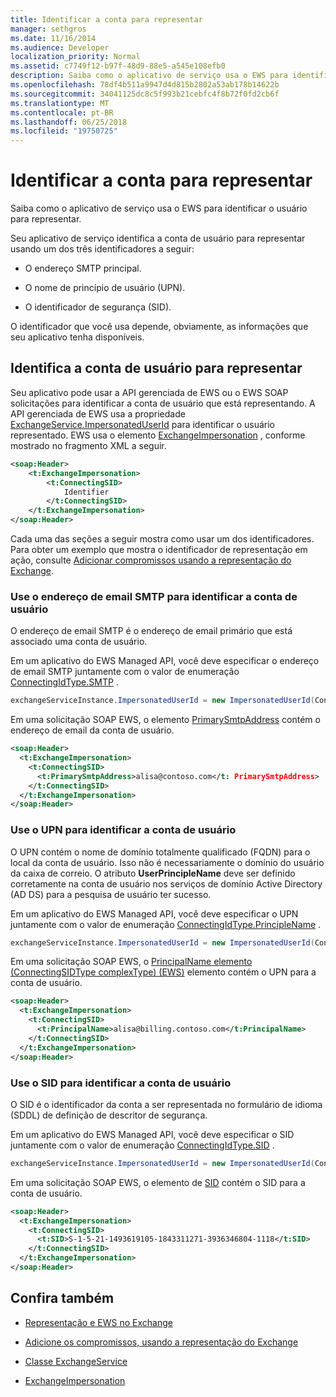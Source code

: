 ```yaml
---
title: Identificar a conta para representar
manager: sethgros
ms.date: 11/16/2014
ms.audience: Developer
localization_priority: Normal
ms.assetid: c7749f12-b97f-48d9-88e5-a545e108efb0
description: Saiba como o aplicativo de serviço usa o EWS para identificar o usuário para representar.
ms.openlocfilehash: 78df4b511a9947d4d815b2802a53ab178b14622b
ms.sourcegitcommit: 34041125dc8c5f993b21cebfc4f8b72f0fd2cb6f
ms.translationtype: MT
ms.contentlocale: pt-BR
ms.lasthandoff: 06/25/2018
ms.locfileid: "19750725"
---
```

# <a name="identify-the-account-to-impersonate"></a>Identificar a conta para representar

Saiba como o aplicativo de serviço usa o EWS para identificar o usuário para representar.
  
Seu aplicativo de serviço identifica a conta de usuário para representar usando um dos três identificadores a seguir:
  
- O endereço SMTP principal.
    
- O nome de princípio de usuário (UPN).
    
- O identificador de segurança (SID).
    
O identificador que você usa depende, obviamente, as informações que seu aplicativo tenha disponíveis.
  
## <a name="identifying-the-user-account-to-impersonate"></a>Identifica a conta de usuário para representar

Seu aplicativo pode usar a API gerenciada de EWS ou o EWS SOAP solicitações para identificar a conta de usuário que está representando. A API gerenciada de EWS usa a propriedade [ExchangeService.ImpersonatedUserId](http://msdn.microsoft.com/en-us/library/microsoft.exchange.webservices.data.exchangeservice.impersonateduserid.aspx) para identificar o usuário representado. EWS usa o elemento [ExchangeImpersonation](http://msdn.microsoft.com/library/d8cbac49-47d0-4745-a2a7-545d33f8da93%28Office.15%29.aspx) , conforme mostrado no fragmento XML a seguir. 
  
```XML
<soap:Header>
    <t:ExchangeImpersonation>
        <t:ConnectingSID>
            Identifier
        </t:ConnectingSID>
    </t:ExchangeImpersonation>
</soap:Header>
```

Cada uma das seções a seguir mostra como usar um dos identificadores. Para obter um exemplo que mostra o identificador de representação em ação, consulte [Adicionar compromissos usando a representação do Exchange](how-to-add-appointments-by-using-exchange-impersonation.md).
  
### <a name="use-the-smtp-email-address-to-identify-the-user-account"></a>Use o endereço de email SMTP para identificar a conta de usuário

O endereço de email SMTP é o endereço de email primário que está associado uma conta de usuário.
  
Em um aplicativo do EWS Managed API, você deve especificar o endereço de email SMTP juntamente com o valor de enumeração [ConnectingIdType.SMTP](http://msdn.microsoft.com/en-us/library/microsoft.exchange.webservices.data.connectingidtype.aspx) . 
  
```cs
exchangeServiceInstance.ImpersonatedUserId = new ImpersonatedUserId(ConnectingIdType.SMTP, "alisa@contoso.com");
```

Em uma solicitação SOAP EWS, o elemento [PrimarySmtpAddress](http://msdn.microsoft.com/library/eee79904-9412-4e61-b9b8-aff0ce25fade%28Office.15%29.aspx) contém o endereço de email da conta de usuário. 
  
```XML
<soap:Header>
  <t:ExchangeImpersonation>
    <t:ConnectingSID>
      <t:PrimarySmtpAddress>alisa@contoso.com</t: PrimarySmtpAddress>
    </t:ConnectingSID>
  </t:ExchangeImpersonation>
</soap:Header>
```

### <a name="use-the-upn-to-identify-the-user-account"></a>Use o UPN para identificar a conta de usuário

O UPN contém o nome de domínio totalmente qualificado (FQDN) para o local da conta de usuário. Isso não é necessariamente o domínio do usuário da caixa de correio. O atributo **UserPrincipleName** deve ser definido corretamente na conta de usuário nos serviços de domínio Active Directory (AD DS) para a pesquisa de usuário ter sucesso. 
  
Em um aplicativo do EWS Managed API, você deve especificar o UPN juntamente com o valor de enumeração [ConnectingIdType.PrincipleName](http://msdn.microsoft.com/en-us/library/microsoft.exchange.webservices.data.connectingidtype.aspx) . 
  
```cs
exchangeServiceInstance.ImpersonatedUserId = new ImpersonatedUserId(ConnectingIdType.PrincipleName, "alias@billing.contoso.com");
```

Em uma solicitação SOAP EWS, o [PrincipalName elemento (ConnectingSIDType complexType) (EWS)](http://msdn.microsoft.com/library/6aac5388-c971-817b-b0bb-095a2639c6de%28Office.15%29.aspx) elemento contém o UPN para a conta de usuário. 
  
```XML
<soap:Header>
  <t:ExchangeImpersonation>
    <t:ConnectingSID>
      <t:PrincipalName>alisa@billing.contoso.com</t:PrincipalName>
    </t:ConnectingSID>
  </t:ExchangeImpersonation>
</soap:Header>
```

### <a name="use-the-sid-to-identify-the-user-account"></a>Use o SID para identificar a conta de usuário

O SID é o identificador da conta a ser representada no formulário de idioma (SDDL) de definição de descritor de segurança.
  
Em um aplicativo do EWS Managed API, você deve especificar o SID juntamente com o valor de enumeração [ConnectingIdType.SID](http://msdn.microsoft.com/en-us/library/microsoft.exchange.webservices.data.connectingidtype.aspx) . 
  
```cs
exchangeServiceInstance.ImpersonatedUserId = new ImpersonatedUserId(ConnectingIdType.SID, "S-1-5-21-1493619105-1843311271-3936346804-1118");
```

Em uma solicitação SOAP EWS, o elemento de [SID](http://msdn.microsoft.com/library/2f33b29b-163b-4106-a74d-6fb76ec38951%28Office.15%29.aspx) contém o SID para a conta de usuário. 
  
```XML
<soap:Header>
  <t:ExchangeImpersonation>
    <t:ConnectingSID>
      <t:SID>S-1-5-21-1493619105-1843311271-3936346804-1118</t:SID>
    </t:ConnectingSID>
  </t:ExchangeImpersonation>
</soap:Header>
```

## <a name="see-also"></a>Confira também


- [Representação e EWS no Exchange](impersonation-and-ews-in-exchange.md)
    
- [Adicione os compromissos, usando a representação do Exchange](how-to-add-appointments-by-using-exchange-impersonation.md)
    
- [Classe ExchangeService](http://msdn.microsoft.com/en-us/library/microsoft.exchange.webservices.data.exchangeservice.aspx)
    
- [ExchangeImpersonation](http://msdn.microsoft.com/library/d8cbac49-47d0-4745-a2a7-545d33f8da93%28Office.15%29.aspx)
    

